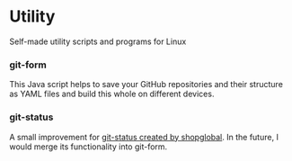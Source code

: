 # Utility
Self-made utility scripts and programs for Linux
  
### git-form
This Java script helps to save your GitHub repositories and their structure as YAML files and build this whole on different devices.
  
### git-status
A small improvement for [git-status created by shopglobal](https://gist.github.com/shopglobal/0b7a46613f2335f150de855e717396ca). In the future, I would merge its functionality into git-form.
